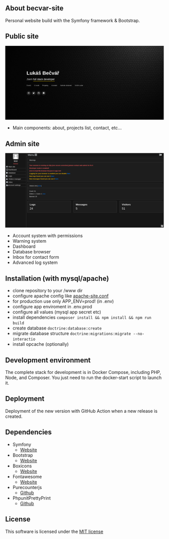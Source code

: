 ## About becvar-site
Personal website build with the Symfony framework & Bootstrap.

## Public site
![Homepage](.github/images/public-page.png)
 - Main components: about, projects list, contact, etc...

## Admin site
![Dashboard](.github/images/admin-dashboard.png)
 - Account system with permissions
 - Warning system
 - Dashboard
 - Database browser
 - Inbox for contact form
 - Advanced log system

## Installation (with mysql/apache)
 - clone repository to your /www dir
 - configure apache config like [apache-site.conf](./docker/configs/apache-site.conf)
 - for production use only APP_ENV=prod! (in .env)
 - configure app enviroment in .env.prod
 - configure all values (mysql app secret etc)
 - install dependencies `composer install && npm install && npm run build`
 - create database `doctrine:database:create`
 - migrate database structure `doctrine:migrations:migrate --no-interactio`
 - install opcache (optionally)

## Development environment
The complete stack for development is in Docker Compose, including PHP, Node, and Composer. You just need to run the docker-start script to launch it.

## Deployment
Deployment of the new version with GitHub Action when a new release is created.

## Dependencies
* Symfony
   * [Website](https://symfony.com/)   
* Bootstrap
   * [Website](https://getbootstrap.com/)
* Boxicons
   * [Website](https://boxicons.com/)
* Fontawesome
   * [Website](https://fontawesome.com)
* Purecounterjs
   * [Github](https://github.com/srexi/purecounterjs)
* PhpunitPrettyPrint
   * [Github](https://github.com/indentno/phpunit-pretty-print)
   
## License
This software is licensed under the [MIT license](https://github.com/lukasbecvar/becvar-site/blob/main/LICENSE)
